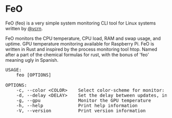 # FeO

FeO (feo) is a very simple system monitoring CLI tool for Linux systems written by <a href="https://github.com/vcrn">@vcrn</a>. 

FeO monitors the CPU temperature, CPU load, RAM and swap usage, and uptime. GPU temperature monitoring available for Raspberry Pi. FeO is written in Rust and inspired by the process monitoring tool htop. Named after a part of the chemical formulas for rust, with the bonus of 'feo' meaning ugly in Spanish.

<pre>
USAGE:
    feo [OPTIONS]
    
OPTIONS:  
    -c, --color &lt;COLOR&gt;    Select color-scheme for monitor: 'w' for white, 'b' for black, 's' for standard [default: s]
    -d, --delay &lt;DELAY&gt;    Set the delay between updates, in whole seconds [default: 2]  
    -g, --gpu              Monitor the GPU temperature  
    -h, --help             Print help information  
    -V, --version          Print version information  
</pre>
